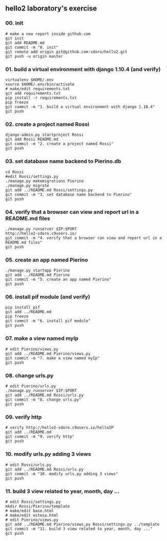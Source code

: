 ## hello2 laboratory's exercise

### 00. init

    # make a new report inside github.com
    git init
    git add README.md
    git commit -m "0. init"
    git remote add origin git@github.com:sdoro/hello2.git
    git push -u origin master

### 01. build a virtual environment with django 1.10.4 (and verify)

    virtualenv $HOME/.env
    source $HOME/.env/bin/activate
    # make/edit requirements.txt
    git add requirements.txt
    pip install -r requirements.txt
    pip freeze
    git commit -m "1. build a virtual environment with django 1.10.4"
    git push

### 02. create a project named Rossi

    django-admin.py startproject Rossi
    git add Rossi README.md
    git commit -m "2. create a project named Rossi"
    git push

### 03. set database name backend to Pierino.db

    cd Rossi
    #edit Rossi/settings.py
    ./manage.py makemigrations Pierino
    ./manage.py migrate
    git add ../README.md Rossi/settings.py 
    git commit -m "3. set database name backend to Pierino"
    git push

### 04. verify that a browser can view and report url in a README.md files

    ./manage.py runserver $IP:$PORT
    http://hello2-sdoro.c9users.io/
    git commit -m "4. verify that a browser can view and report url in a README.md files"
    git push

### 05. create an app named Pierino

    ./manage.py startapp Pierino
    git add ../README.md Pierino
    git commit -m "5. create an app named Pierino"
    git push

### 06. install pif module (and verify)

    pip install pif
    git add ../README.md
    pip freeze
    git commit -m "6. install pif module"
    git push

### 07. make a view named myIp

    # edit Pierino/views.py
    git add ../README.md Pierino/views.py
    git commit -m "7. make a view named myIp"
    git push

### 08. change urls.py

    # edit Pierino/urls.py
    ./manage.py runserver $IP:$PORT
    git add ../README.md Rossi/urls.py
    git commit -m "8. change urls.py"
    git push

### 09. verify http

    # verify http://hello2-sdoro.c9users.io/helloIP
    git add ../README.md
    git commit -m "9. verify http"
    git push

### 10. modify urls.py adding 3 views

    # edit Rossi/urls.py
    git add ../README.md Rossi/urls.py
    git commit -m "10. modify urls.py adding 3 views"
    git push

### 11. build 3 view related to year, month, day ...

    # edit Rossi/settings.py
    mkdir Rossi/Pierino/template
    # make/edit base.html
    # make/edit estesa.html
    # edit Pierino/views.py
    git add ../README.md Pierino/views.py Rossi/settings.py ../template
    git commit -m "11. build 3 view related to year, month, day ..."
    git push


